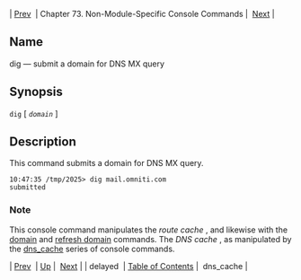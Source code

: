 | [Prev](console_commands.delayed)  | Chapter 73. Non-Module-Specific Console Commands |  [Next](console_commands.dns_cache) |

<a name="console_commands.dig"></a>
## Name

dig — submit a domain for DNS MX query

## Synopsis

`dig` [ *`domain`* ]

<a name="idp12047008"></a>
## Description

This command submits a domain for DNS MX query.

```
10:47:35 /tmp/2025> dig mail.omniti.com
submitted
```

### Note

This console command manipulates the *route cache* , and likewise with the [domain](console_commands.domain "domain") and [refresh domain](console_commands.refresh_domain "refresh domain") commands. The *DNS cache* , as manipulated by the [dns_cache](console_commands.dns_cache "dns_cache") series of console commands.

| [Prev](console_commands.delayed)  | [Up](console.cmds.ref) |  [Next](console_commands.dns_cache) |
| delayed  | [Table of Contents](index) |  dns_cache |


